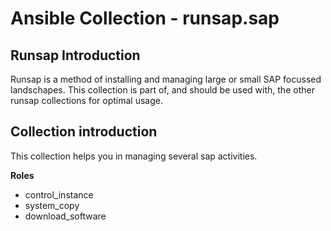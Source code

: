 Ansible Collection - runsap.sap
=================================

Runsap Introduction
-------------------
Runsap is a method of installing and managing large or small SAP focussed landschapes. This collection is part of, and should be used with, the other runsap collections for optimal usage. 

Collection introduction
-------------------------
This collection helps you in managing several sap activities.

**Roles**

- control_instance
- system_copy
- download_software

